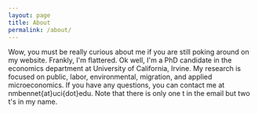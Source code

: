 ```yaml
---
layout: page
title: About
permalink: /about/
---
```


Wow, you must be really curious about me if you are still poking around on my website. Frankly, I'm flattered. Ok well, I'm a PhD candidate in the economics department at University of California, Irvine. My research is focused on public, labor, environmental, migration, and applied microeconomics. If you have any questions, you can contact me at nmbennet{at}uci{dot}edu. Note that there is only one t in the email but two t's in my name. 
